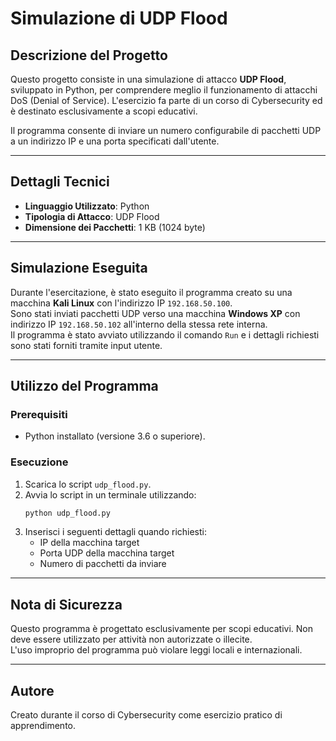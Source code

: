 
# Simulazione di UDP Flood

## Descrizione del Progetto
Questo progetto consiste in una simulazione di attacco **UDP Flood**, sviluppato in Python, per comprendere meglio il funzionamento di attacchi DoS (Denial of Service). 
L'esercizio fa parte di un corso di Cybersecurity ed è destinato esclusivamente a scopi educativi.

Il programma consente di inviare un numero configurabile di pacchetti UDP a un indirizzo IP e una porta specificati dall'utente.

---

## Dettagli Tecnici
- **Linguaggio Utilizzato**: Python
- **Tipologia di Attacco**: UDP Flood
- **Dimensione dei Pacchetti**: 1 KB (1024 byte)

---

## Simulazione Eseguita
Durante l'esercitazione, è stato eseguito il programma creato su una macchina **Kali Linux** con l'indirizzo IP `192.168.50.100`.  
Sono stati inviati pacchetti UDP verso una macchina **Windows XP** con indirizzo IP `192.168.50.102` all'interno della stessa rete interna.  
Il programma è stato avviato utilizzando il comando `Run` e i dettagli richiesti sono stati forniti tramite input utente.

---

## Utilizzo del Programma
### Prerequisiti
- Python installato (versione 3.6 o superiore).

### Esecuzione
1. Scarica lo script `udp_flood.py`.
2. Avvia lo script in un terminale utilizzando:
   ```bash
   python udp_flood.py
   ```
3. Inserisci i seguenti dettagli quando richiesti:
   - IP della macchina target
   - Porta UDP della macchina target
   - Numero di pacchetti da inviare

---

## Nota di Sicurezza
Questo programma è progettato esclusivamente per scopi educativi. Non deve essere utilizzato per attività non autorizzate o illecite.  
L'uso improprio del programma può violare leggi locali e internazionali.

---

## Autore
Creato durante il corso di Cybersecurity come esercizio pratico di apprendimento.
